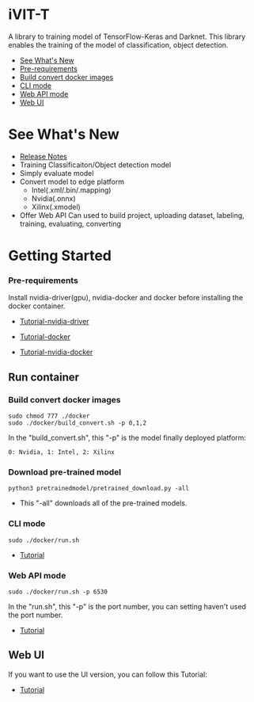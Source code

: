 # iVIT-T

A library to training model of TensorFlow-Keras and Darknet. This library enables the training of the model of classification, object detection.
* [See What's New](#see-whats-new)
* [Pre-requirements](#pre-requirements)
* [Build convert docker images](#build-convert-docker-images)
* [CLI mode](#cli-mode)
* [Web API mode](#web-api-mode)
* [Web UI](#web-ui)


# See What's New
- [Release Notes](docs/release_notes.md)
- Training Classificaiton/Object detection model
- Simply evaluate model
- Convert model to edge platform
    - Intel(.xml/.bin/.mapping)
    - Nvidia(.onnx)
    - Xilinx(.xmodel)
- Offer Web API Can used to build project, uploading dataset, labeling, training, evaluating, converting

# Getting Started

### Pre-requirements
Install nvidia-driver(gpu), nvidia-docker and docker before installing the docker container.

- [Tutorial-nvidia-driver](https://docs.nvidia.com/datacenter/tesla/tesla-installation-notes/index.html)

- [Tutorial-docker](https://docs.docker.com/engine/install/ubuntu/)

- [Tutorial-nvidia-docker](https://docs.nvidia.com/datacenter/cloud-native/container-toolkit/install-guide.html#docker)

##  Run container

### Build convert docker images
```shell
sudo chmod 777 ./docker
sudo ./docker/build_convert.sh -p 0,1,2
```
In the "build_convert.sh", this "-p" is the model finally deployed platform:
```
0: Nvidia, 1: Intel, 2: Xilinx
```

### Download pre-trained model

```shell
python3 pretrainedmodel/pretrained_download.py -all
```
- This "-all" downloads all of the pre-trained models.

### CLI mode

```shell
sudo ./docker/run.sh
```

- [Tutorial](./CLI.md)

### Web API mode

```shell
sudo ./docker/run.sh -p 6530
```

In the "run.sh", this "-p" is the port number, you can setting haven't used the port number.

- [Tutorial](./webapi/ReadME.md)

## Web UI
If you want to use the UI version, you can follow this Tutorial:

- [Tutorial](https://github.com/InnoIPA/ivit-t-web)